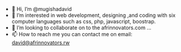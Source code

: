 - 👋 Hi, I’m @mugishadavid
- 👀 I’m interested in web development, designing ,and coding with six computer languages such as css, php, javascript, boostrap.
- 💞️ I’m looking to collaborate on to the afrinnovators.com ...
- 📫 How to reach me you can contact me on email: david@afrinnovators.rw 

<!---
mugishadavid/mugishadavid is a ✨ special ✨ repository because its `README.md` (this file) appears on your GitHub profile.
You can click the Preview link to take a look at your changes.
--->
